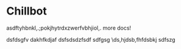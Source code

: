 # Chillbot
asdftyhbnkl,.;pokjhytrdxzwerfvbhjiol,.
more docs!


dsfdsgfv
dakhfkdjaf
dsfsdsdzfsdf
sdfgsg
\ds,hjdsb,fhfdsbkj
sdfszg
